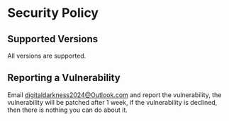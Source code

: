 # Security Policy

## Supported Versions

All versions are supported.

## Reporting a Vulnerability

Email digitaldarkness2024@Outlook.com and report the vulnerability, the vulnerability will be patched after 1 week, if the vulnerability is declined, then there is nothing you can do about it.
